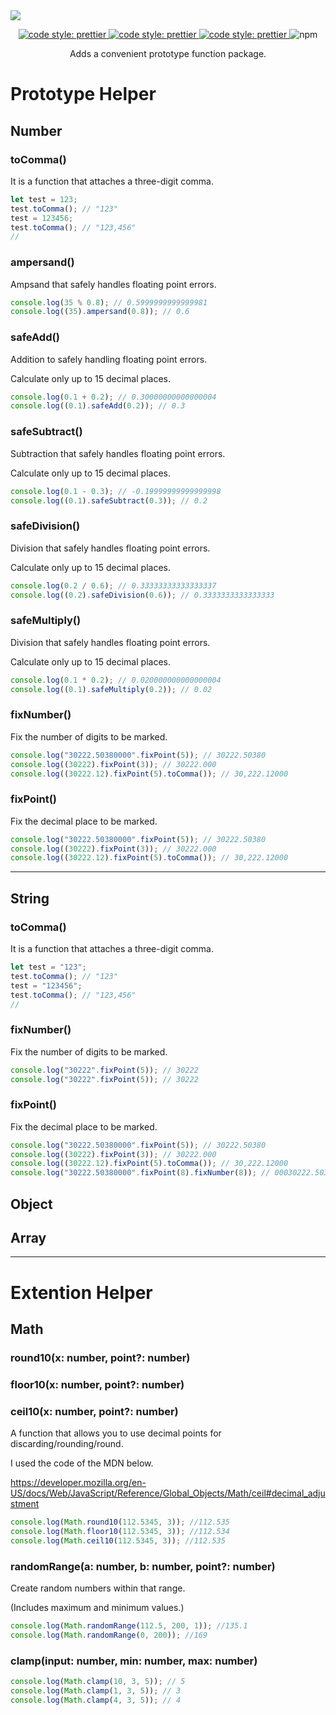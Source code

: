 <img src="https://capsule-render.vercel.app/api?type=waving&color=343a40&height=210&section=header&text=Typescript Prototype Helper&fontSize=50&fontAlignY=35&fontColor=adb5bd" />
<!-- <h1 align="center">Typescript Prototype Helper</h1> -->

<p align="center">
 <a href="https://github.com/prettier/prettier">
    <img alt="code style: prettier" src="https://img.shields.io/badge/code_style-prettier-ff69b4.svg?style=for-the-badge">
  </a>
 <a href="https://www.npmjs.com/package/prototype-helper">
    <img alt="code style: prettier" src="https://img.shields.io/npm/v/prototype-helper.svg?style=for-the-badge">
  </a>
 <a href="https://github.com/k22pr/prototype-helper/blob/master/LICENSE">
    <img alt="code style: prettier" src="https://img.shields.io/github/license/mashape/apistatus.svg?style=for-the-badge">
  </a>
  <img alt="npm" src="https://img.shields.io/npm/dm/prototype-helper?style=for-the-badge">
  <!-- <img alt="AppVeyor tests (compact)" src="https://img.shields.io/appveyor/tests/k22pr/prototype-helper?compact_message&style=for-the-badge"> -->
  
</p>
<p align="center">
Adds a convenient prototype function package.
</p>

# Prototype Helper

## Number

### toComma()

It is a function that attaches a three-digit comma.

```ts
let test = 123;
test.toComma(); // "123"
test = 123456;
test.toComma(); // "123,456"
//
```

### ampersand()

Ampsand that safely handles floating point errors.

```ts
console.log(35 % 0.8); // 0.5999999999999981
console.log((35).ampersand(0.8)); // 0.6
```

### safeAdd()

Addition to safely handling floating point errors.

Calculate only up to 15 decimal places.

```ts
console.log(0.1 + 0.2); // 0.30000000000000004
console.log((0.1).safeAdd(0.2)); // 0.3
```

### safeSubtract()

Subtraction that safely handles floating point errors.

Calculate only up to 15 decimal places.

```ts
console.log(0.1 - 0.3); // -0.19999999999999998
console.log((0.1).safeSubtract(0.3)); // 0.2
```

### safeDivision()

Division that safely handles floating point errors.

Calculate only up to 15 decimal places.

```ts
console.log(0.2 / 0.6); // 0.33333333333333337
console.log((0.2).safeDivision(0.6)); // 0.3333333333333333
```

### safeMultiply()

Division that safely handles floating point errors.

Calculate only up to 15 decimal places.

```ts
console.log(0.1 * 0.2); // 0.020000000000000004
console.log((0.1).safeMultiply(0.2)); // 0.02
```

### fixNumber()

Fix the number of digits to be marked.

```ts
console.log("30222.50380000".fixPoint(5)); // 30222.50380
console.log((30222).fixPoint(3)); // 30222.000
console.log((30222.12).fixPoint(5).toComma()); // 30,222.12000
```

### fixPoint()

Fix the decimal place to be marked.

```ts
console.log("30222.50380000".fixPoint(5)); // 30222.50380
console.log((30222).fixPoint(3)); // 30222.000
console.log((30222.12).fixPoint(5).toComma()); // 30,222.12000
```

---

## String

### toComma()

It is a function that attaches a three-digit comma.

```ts
let test = "123";
test.toComma(); // "123"
test = "123456";
test.toComma(); // "123,456"
//
```

### fixNumber()

Fix the number of digits to be marked.

```ts
console.log("30222".fixPoint(5)); // 30222
console.log("30222".fixPoint(5)); // 30222
```

### fixPoint()

Fix the decimal place to be marked.

```ts
console.log("30222.50380000".fixPoint(5)); // 30222.50380
console.log((30222).fixPoint(3)); // 30222.000
console.log((30222.12).fixPoint(5).toComma()); // 30,222.12000
console.log("30222.50380000".fixPoint(8).fixNumber(8)); // 00030222.50380000
```

## Object

## Array

---

# Extention Helper

## Math

### round10(x: number, point?: number)

### floor10(x: number, point?: number)

### ceil10(x: number, point?: number)

A function that allows you to use decimal points for discarding/rounding/round.

I used the code of the MDN below.

https://developer.mozilla.org/en-US/docs/Web/JavaScript/Reference/Global_Objects/Math/ceil#decimal_adjustment

```ts
console.log(Math.round10(112.5345, 3)); //112.535
console.log(Math.floor10(112.5345, 3)); //112.534
console.log(Math.ceil10(112.5345, 3)); //112.535
```

### randomRange(a: number, b: number, point?: number)

Create random numbers within that range.

(Includes maximum and minimum values.)

```ts
console.log(Math.randomRange(112.5, 200, 1)); //135.1
console.log(Math.randomRange(0, 200)); //169
```

### clamp(input: number, min: number, max: number)

```ts
console.log(Math.clamp(10, 3, 5)); // 5
console.log(Math.clamp(1, 3, 5)); // 3
console.log(Math.clamp(4, 3, 5)); // 4
```
